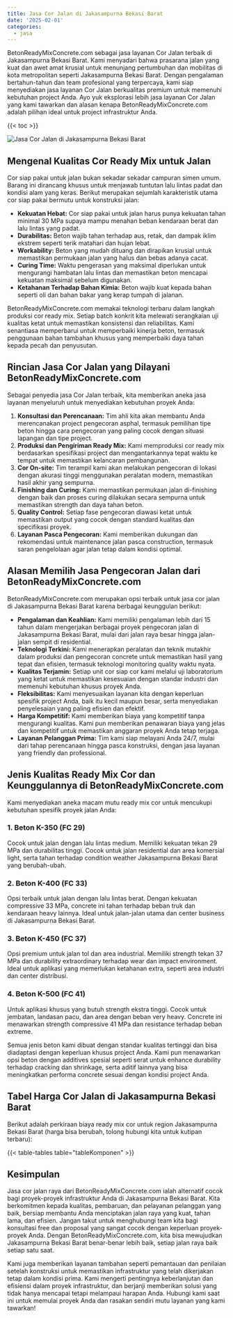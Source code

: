 ```yaml
---
title: Jasa Cor Jalan di Jakasampurna Bekasi Barat
date: '2025-02-01'
categories:
  - jasa
---
```


BetonReadyMixConcrete.com sebagai jasa layanan Cor Jalan terbaik di Jakasampurna Bekasi Barat. Kami menyadari bahwa prasarana jalan yang kuat dan awet amat krusial untuk menunjang pertumbuhan dan mobilitas di kota metropolitan seperti Jakasampurna Bekasi Barat. Dengan pengalaman bertahun-tahun dan team profesional yang terpercaya, kami siap menyediakan jasa layanan Cor Jalan berkualitas premium untuk memenuhi kebutuhan project Anda. Ayo yuk eksplorasi lebih jasa layanan Cor Jalan yang kami tawarkan dan alasan kenapa BetonReadyMixConcrete.com adalah pilihan ideal untuk project infrastruktur Anda.

{{< toc >}}

![Jasa Cor Jalan di Jakasampurna Bekasi Barat](https://betoncor8.github.io/cor/harga-beton-readymix-concrete%20(34).png)

## Mengenal Kualitas Cor Ready Mix untuk Jalan

Cor siap pakai untuk jalan bukan sekadar sekadar campuran simen umum. Barang ini dirancang khusus untuk menjawab tuntutan lalu lintas padat dan kondisi alam yang keras. Berikut merupakan sejumlah karakteristik utama cor siap pakai bermutu untuk konstruksi jalan:

- **Kekuatan Hebat:** Cor siap pakai untuk jalan harus punya kekuatan tahan minimal 30 MPa supaya mampu menahan beban kendaraan berat dan lalu lintas yang padat.
- **Durabilitas:** Beton wajib tahan terhadap aus, retak, dan dampak iklim ekstrem seperti terik matahari dan hujan lebat.
- **Workability:** Beton yang mudah dituang dan dirapikan krusial untuk memastikan permukaan jalan yang halus dan bebas adanya cacat.
- **Curing Time:** Waktu pengerasan yang maksimal diperlukan untuk mengurangi hambatan lalu lintas dan memastikan beton mencapai kekuatan maksimal sebelum digunakan.
- **Ketahanan Terhadap Bahan Kimia:** Beton wajib kuat kepada bahan seperti oli dan bahan bakar yang kerap tumpah di jalanan.

BetonReadyMixConcrete.com memakai teknologi terbaru dalam langkah produksi cor ready mix. Setiap batch konkrit kita melewati serangkaian uji kualitas ketat untuk memastikan konsistensi dan reliabilitas. Kami senantiasa memperbarui untuk memperbaiki kinerja beton, termasuk penggunaan bahan tambahan khusus yang memperbaiki daya tahan kepada pecah dan penyusutan.

## Rincian Jasa Cor Jalan yang Dilayani BetonReadyMixConcrete.com

Sebagai penyedia jasa Cor Jalan terbaik, kita memberikan aneka jasa layanan menyeluruh untuk menyediakan kebutuhan proyek Anda:

1. **Konsultasi dan Perencanaan:** Tim ahli kita akan membantu Anda merencanakan project pengecoran asphal, termasuk pemilihan tipe beton hingga cara pengecoran yang paling cocok dengan situasi lapangan dan tipe project.
2. **Produksi dan Pengiriman Ready Mix:** Kami memproduksi cor ready mix berdasarkan spesifikasi project dan mengantarkannya tepat waktu ke tempat untuk memastikan kelancaran pembangunan.
3. **Cor On-site:** Tim terampil kami akan melakukan pengecoran di lokasi dengan akurasi tinggi menggunakan peralatan modern, memastikan hasil akhir yang sempurna.
4. **Finishing dan Curing:** Kami memastikan permukaan jalan di-finishing dengan baik dan proses curing dilakukan secara sempurna untuk memastikan strength dan daya tahan beton.
5. **Quality Control:** Setiap fase pengecoran diawasi ketat untuk memastikan output yang cocok dengan standard kualitas dan specifikasi proyek.
6. **Layanan Pasca Pengecoran:** Kami memberikan dukungan dan rekomendasi untuk maintenance jalan pasca construction, termasuk saran pengelolaan agar jalan tetap dalam kondisi optimal.

## Alasan Memilih Jasa Pengecoran Jalan dari BetonReadyMixConcrete.com

BetonReadyMixConcrete.com merupakan opsi terbaik untuk jasa cor jalan di Jakasampurna Bekasi Barat karena berbagai keunggulan berikut:

- **Pengalaman dan Keahlian:** Kami memiliki pengalaman lebih dari 15 tahun dalam mengerjakan berbagai proyek pengecoran jalan di Jakasampurna Bekasi Barat, mulai dari jalan raya besar hingga jalan-jalan sempit di residential.
- **Teknologi Terkini:** Kami menerapkan peralatan dan teknik mutakhir dalam produksi dan pengecoran concrete untuk memastikan hasil yang tepat dan efisien, termasuk teknologi monitoring quality waktu nyata.
- **Kualitas Terjamin:** Setiap unit cor siap cor kami melalui uji laboratorium yang ketat untuk memastikan kesesuaian dengan standar industri dan memenuhi kebutuhan khusus proyek Anda.
- **Fleksibilitas:** Kami menyesuaikan layanan kita dengan keperluan spesifik project Anda, baik itu kecil maupun besar, serta menyediakan penyelesaian yang paling efisien dan efektif.
- **Harga Kompetitif:** Kami memberikan biaya yang kompetitif tanpa mengurangi kualitas. Kami pun memberikan penawaran biaya yang jelas dan kompetitif untuk memastikan anggaran proyek Anda tetap terjaga.
- **Layanan Pelanggan Prima:** Tim kami siap melayani Anda 24/7, mulai dari tahap perencanaan hingga pasca konstruksi, dengan jasa layanan yang friendly dan professional.

## Jenis Kualitas Ready Mix Cor dan Keunggulannya di BetonReadyMixConcrete.com

Kami menyediakan aneka macam mutu ready mix cor untuk mencukupi kebutuhan spesifik proyek jalan Anda:

### 1\. Beton K-350 (FC 29)

Cocok untuk jalan dengan lalu lintas medium. Memiliki kekuatan tekan 29 MPa dan durabilitas tinggi. Cocok untuk jalan residential dan area komersial light, serta tahan terhadap condition weather Jakasampurna Bekasi Barat yang berubah-ubah.

### 2\. Beton K-400 (FC 33)

Opsi terbaik untuk jalan dengan lalu lintas berat. Dengan kekuatan compressive 33 MPa, concrete ini tahan terhadap beban truk dan kendaraan heavy lainnya. Ideal untuk jalan-jalan utama dan center business di Jakasampurna Bekasi Barat.

### 3\. Beton K-450 (FC 37)

Opsi premium untuk jalan tol dan area industrial. Memiliki strength tekan 37 MPa dan durability extraordinary terhadap wear dan impact environment. Ideal untuk aplikasi yang memerlukan ketahanan extra, seperti area industri dan center distribusi.

### 4\. Beton K-500 (FC 41)

Untuk aplikasi khusus yang butuh strength ekstra tinggi. Cocok untuk jembatan, landasan pacu, dan area dengan beban very heavy. Concrete ini menawarkan strength compressive 41 MPa dan resistance terhadap beban extreme.

Semua jenis beton kami dibuat dengan standar kualitas tertinggi dan bisa diadaptasi dengan keperluan khusus project Anda. Kami pun menawarkan opsi beton dengan additives spesial seperti serat untuk enhance durability terhadap cracking dan shrinkage, serta aditif lainnya yang bisa meningkatkan performa concrete sesuai dengan kondisi project Anda.

## Tabel Harga Cor Jalan di Jakasampurna Bekasi Barat

Berikut adalah perkiraan biaya ready mix cor untuk region Jakasampurna Bekasi Barat (harga bisa berubah, tolong hubungi kita untuk kutipan terbaru):

{{< table-tables table="tableKomponen" >}}

## Kesimpulan

Jasa cor jalan raya dari BetonReadyMixConcrete.com ialah alternatif cocok bagi proyek-proyek infrastruktur Anda di Jakasampurna Bekasi Barat. Kita berkomitmen kepada kualitas, pembaruan, dan pelayanan pelanggan yang baik, bersiap membantu Anda menciptakan jalan raya yang kuat, tahan lama, dan efisien. Jangan takut untuk menghubungi team kita bagi konsultasi free dan proposal yang sangat cocok dengan keperluan proyek-proyek Anda. Dengan BetonReadyMixConcrete.com, kita bisa mewujudkan Jakasampurna Bekasi Barat benar-benar lebih baik, setiap jalan raya baik setiap satu saat.

Kami juga memberikan layanan tambahan seperti pemantauan dan penilaian setelah konstruksi untuk memastikan infrastruktur yang telah dikerjakan tetap dalam kondisi prima. Kami mengerti pentingnya keberlanjutan dan efisiensi dalam proyek infrastruktur, dan berjanji memberikan solusi yang tidak hanya mencapai tetapi melampaui harapan Anda. Hubungi kami saat ini untuk memulai proyek Anda dan rasakan sendiri mutu layanan yang kami tawarkan!
